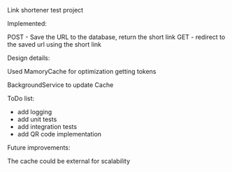 Link shortener test project 


Implemented:

POST - Save the URL to the database, return the short link
GET - redirect to the saved url using the short link



Design details:

Used MamoryCache for optimization getting tokens

BackgroundService to update Cache



ToDo list:

- add logging
- add unit tests
- add integration tests
- add QR code implementation


Future improvements:

The cache could be external for scalability

